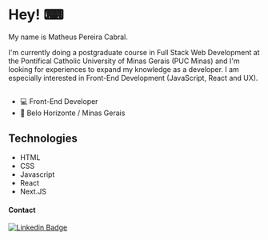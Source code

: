 # Hey! ⌨

My name is Matheus Pereira Cabral. 

I'm currently doing a postgraduate course in Full Stack Web Development at the Pontifical Catholic University of Minas Gerais (PUC Minas) and I'm looking for experiences to expand my knowledge as a developer. I am especially interested in Front-End Development (JavaScript, React and UX).


## 

- 💻 Front-End Developer
- 📍 Belo Horizonte / Minas Gerais

## Technologies

- HTML
- CSS
- Javascript
- React
- Next.JS

#### Contact

[![Linkedin Badge](https://img.shields.io/badge/-LinkedIn-blue?style=flat-square&logo=Linkedin&logoColor=white&link=https://www.linkedin.com/in/matheus-pereira-cabral/)](https://www.linkedin.com/in/matheus-pereira-cabral/)

